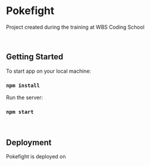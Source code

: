 # Pokefight  

Project created during the training at WBS Coding School

<br />

## Getting Started

To start app on your local machine:

### `npm install`

Run the server:

### `npm start`

<br />

## Deployment

Pokefight is deployed on 

<br />
